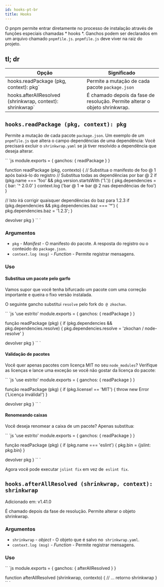 ```yaml
---
id: hooks-pt-br
title: Hooks
---
```


O pnpm permite entrar diretamente no processo de instalação através de funções especiais chamadas * hooks *.
Ganchos podem ser declarados em um arquivo chamado `pnpmfile.js`. `pnpmfile.js` deve viver na raiz do projeto.

## tl; dr

| Opção | Significado |
| - | - |
| hooks.readPackage (pkg, context): pkg` | Permite a mutação de cada pacote `package.json` |
| hooks.afterAllResolved (shrinkwrap, context): shrinkwrap` | É chamado depois da fase de resolução. Permite alterar o objeto shrinkwrap. |

## `hooks.readPackage (pkg, context): pkg`

Permite a mutação de cada pacote `package.json`.
Um exemplo de um `pnpmfile.js` que altera o campo dependências de uma dependência:
Você precisará excluir o `shrinkwrap.yaml` se já tiver resolvido a dependência que deseja alterar.

`` `js
module.exports = {
  ganchos: {
    readPackage
  }
}

function readPackage (pkg, contexto) {
  // Substitua o manifesto de foo @ 1 após baixá-lo do registro
  // Substitua todas as dependências por bar @ 2
  if (pkg.name === 'foo' && pkg.version.startsWith ('1.')) {
    pkg.dependencies = {
      bar: '^ 2.0.0'
    }
    context.log ('bar @ 1 => bar @ 2 nas dependências de foo')
  }
  
  // Isto irá corrigir quaisquer dependências do baz para 1.2.3
  if (pkg.dependencies && pkg.dependencies.baz === '*') {
    pkg.dependencies.baz = '1.2.3';
  }
  
  devolver pkg
}
`` `

### Argumentos

* `pkg` - _Manifest_ - O manifesto do pacote. A resposta do registro ou o conteúdo do `package.json`.
* `context.log (msg)` - _Function_ - Permite registrar mensagens.

### Uso

#### Substitua um pacote pelo garfo

Vamos supor que você tenha bifurcado um pacote com uma correção importante e queira o fixo
versão instalada.

O seguinte gancho substitui `resolve` pelo fork do` @ zkochan`.

`` `js
'use estrito'
module.exports = {
  ganchos: {
    readPackage
  }
}

função readPackage (pkg) {
  if (pkg.dependencies && pkg.dependencies.resolve) {
    pkg.dependencies.resolve = 'zkochan / node-resolve'
  }

  devolver pkg
}
`` `

#### Validação de pacotes

Você quer apenas pacotes com licença MIT no seu `node_modules`? Verifique as licenças
e lance uma exceção se você não gostar da licença do pacote:

`` `js
'use estrito'
module.exports = {
  ganchos: {
    readPackage
  }
}

função readPackage (pkg) {
  if (pkg.license! == 'MIT') {
    throw new Error ('Licença inválida!')
  }

  devolver pkg
}
`` `

#### Renomeando caixas

Você deseja renomear a caixa de um pacote? Apenas substitua:

`` `js
'use estrito'
module.exports = {
  ganchos: {
    readPackage
  }
}

função readPackage (pkg) {
  if (pkg.name === 'eslint') {
    pkg.bin = {jslint: pkg.bin}
  }

  devolver pkg
}
`` `

Agora você pode executar `jslint fix` em vez de` eslint fix`.

## `hooks.afterAllResolved (shrinkwrap, context): shrinkwrap`

Adicionado em: v1.41.0

É chamado depois da fase de resolução. Permite alterar o objeto shrinkwrap.

### Argumentos

* `shrinkwrap` - _object_ - O objeto que é salvo no` shrinkwrap.yaml`.
* `context.log (msg)` - _Function_ - Permite registrar mensagens.

### Uso

`` `js
module.exports = {
  ganchos: {
    afterAllResolved
  }
}

function afterAllResolved (shrinkwrap, contexto) {
  // ...
  retorno shrinkwrap
}
`` `
